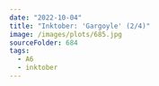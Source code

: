 ```yaml
---
date: "2022-10-04"
title: "Inktober: 'Gargoyle' (2/4)"
image: /images/plots/685.jpg
sourceFolder: 684
tags:
  - A6
  - inktober
---
```

